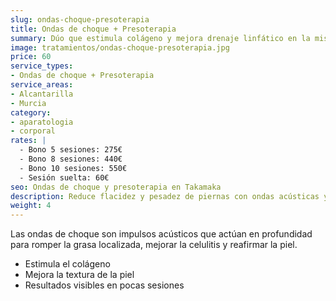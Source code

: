 ```yaml
---
slug: ondas-choque-presoterapia
title: Ondas de choque + Presoterapia
summary: Dúo que estimula colágeno y mejora drenaje linfático en la misma sesión.
image: tratamientos/ondas-choque-presoterapia.jpg
price: 60
service_types:
- Ondas de choque + Presoterapia
service_areas:
- Alcantarilla
- Murcia
category:
- aparatologia
- corporal
rates: |
  - Bono 5 sesiones: 275€
  - Bono 8 sesiones: 440€
  - Bono 10 sesiones: 550€
  - Sesión suelta: 60€
seo: Ondas de choque y presoterapia en Takamaka
description: Reduce flacidez y pesadez de piernas con ondas acústicas y presoterapia secuencial.
weight: 4
---
```


Las ondas de choque son impulsos acústicos que actúan en profundidad para romper la grasa localizada, mejorar la celulitis y reafirmar la piel.

- Estimula el colágeno
- Mejora la textura de la piel
- Resultados visibles en pocas sesiones
